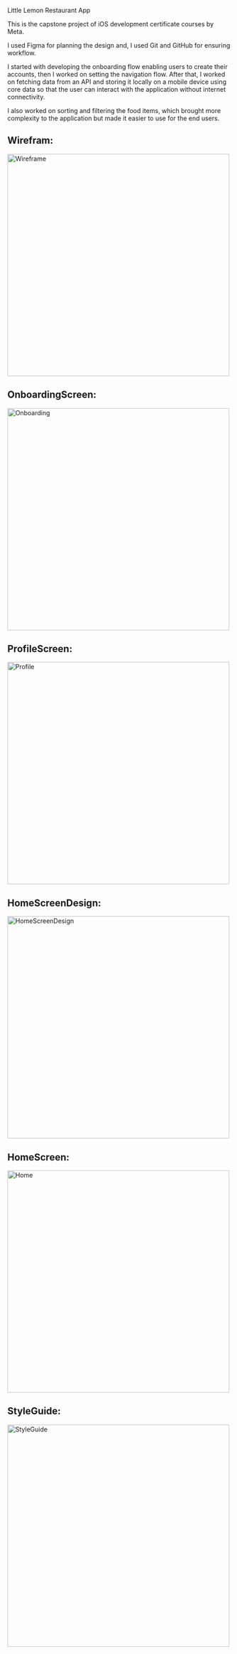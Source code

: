 Little Lemon Restaurant App

This is the capstone project of iOS development certificate courses by Meta.

I used Figma for planning the design and, I used Git and GitHub for ensuring workflow.

I started with developing the onboarding flow enabling users to create their accounts, then I worked on setting the navigation flow.
After that, I worked on fetching data from an API and storing it locally on a mobile device using core data so that the user can interact with the application without internet connectivity.

I also worked on sorting and filtering the food items, which brought more complexity to the application but made it easier to use for the end users.

## Wirefram: 
<img src="assets/Wireframe.png" alt="Wireframe" width="500px">

## OnboardingScreen: 
<img src="assets/Onboarding.png" alt="Onboarding" width="500px">

## ProfileScreen: 
<img src="assets/Profile.png" alt="Profile" width="500px">

## HomeScreenDesign: 
<img src="assets/HomeScreen.png" alt="HomeScreenDesign" width="500px">

## HomeScreen: 
<img src="assets/Home.png" alt="Home" width="500px">

## StyleGuide: 
<img src="assets/StyleGuide.png" alt="StyleGuide" width="500px">

